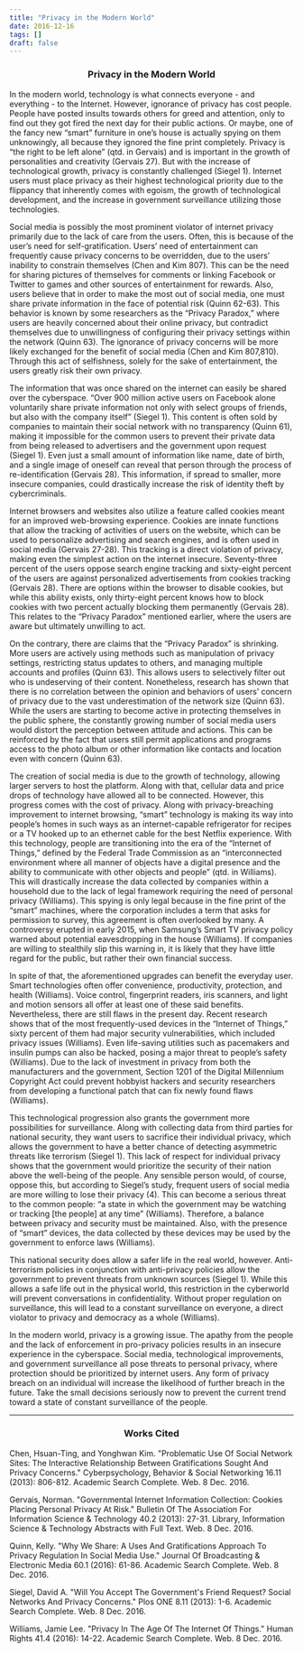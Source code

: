 ```yaml
---
title: "Privacy in the Modern World"
date: 2016-12-16
tags: []
draft: false
---
```

### <p style="text-align: center"> Privacy in the Modern World </p>

<p style="text-align: left">
In the modern world, technology is what connects everyone - and everything - to the Internet. However, ignorance of privacy has cost people. People have posted insults towards others for greed and attention, only to find out they got fired the next day for their public actions. Or maybe, one of the fancy new “smart” furniture in one’s house is actually spying on them unknowingly, all because they ignored the fine print completely. Privacy is “the right to be left alone” (qtd. in Gervais) and is important in the growth of personalities and creativity (Gervais 27). But with the increase of technological growth, privacy is constantly challenged (Siegel 1). Internet users must place privacy as their highest technological priority due to the flippancy that inherently comes with egoism, the growth of technological development, and the increase in government surveillance utilizing those technologies.
</p>

<p style="text-align: left"> 
Social media is possibly the most prominent violator of internet privacy primarily due to the lack of care from the users. Often, this is because of the user’s need for self-gratification. Users’ need of entertainment can frequently cause privacy concerns to be overridden, due to the users’ inability to constrain themselves (Chen and Kim 807). This can be the need for sharing pictures of themselves for comments or linking Facebook or Twitter to games and other sources of entertainment for rewards. Also, users believe that in order to make the most out of social media, one must share private information in the face of potential risk (Quinn 62-63). This behavior is known by some researchers as the “Privacy Paradox,” where users are heavily concerned about their online privacy, but contradict themselves due to unwillingness of configuring their privacy settings within the network (Quinn 63). The ignorance of privacy concerns will be more likely exchanged for the benefit of social media (Chen and Kim 807,810). Through this act of selfishness, solely for the sake of entertainment, the users greatly risk their own privacy.
</p>

<p style="text-align: left"> 
The information that was once shared on the internet can easily be shared over the cyberspace. “Over 900 million active users on Facebook alone voluntarily share private information not only with select groups of friends, but also with the company itself” (Siegel 1). This content is often sold by companies to maintain their social network with no transparency (Quinn 61), making it impossible for the common users to prevent their private data from being released to advertisers and the government upon request (Siegel 1). Even just a small amount of information like name, date of birth, and a single image of oneself can reveal that person through the process of re-identification (Gervais 28). This information, if spread to smaller, more insecure companies, could drastically increase the risk of identity theft by cybercriminals.
</p>

<p style="text-align: left"> 
Internet browsers and websites also utilize a feature called cookies meant for an improved web-browsing experience. Cookies are innate functions that allow the tracking of activities of users on the website, which can be used to personalize advertising and search engines, and is often used in social media (Gervais 27-28). This tracking is a direct violation of privacy, making even the simplest action on the internet insecure. Seventy-three percent of the users oppose search engine tracking and sixty-eight percent of the users are against personalized advertisements from cookies tracking (Gervais 28). There are options within the browser to disable cookies, but while this ability exists, only thirty-eight percent knows how to block cookies with two percent actually blocking them permanently (Gervais 28). This relates to the “Privacy Paradox” mentioned earlier, where the users are aware but ultimately unwilling to act.
</p>

<p style="text-align: left"> 
On the contrary, there are claims that the “Privacy Paradox” is shrinking. More users are actively using methods such as manipulation of privacy settings, restricting status updates to others, and managing multiple accounts and profiles (Quinn 63). This allows users to selectively filter out who is undeserving of their content. Nonetheless, research has shown that there is no correlation between the opinion and behaviors of users’ concern of privacy due to the vast underestimation of the network size (Quinn 63). While the users are starting to become active in protecting themselves in the public sphere, the constantly growing number of social media users would distort the perception between attitude and actions. This can be reinforced by the fact that users still permit applications and programs access to the photo album or other information like contacts and location even with concern (Quinn 63).
</p>

<p style="text-align: left"> 
The creation of social media is due to the growth of technology, allowing larger servers to host the platform. Along with that, cellular data and price drops of technology have allowed all to be connected. However, this progress comes with the cost of privacy. Along with privacy-breaching improvement to internet browsing, “smart” technology is making its way into people’s homes in such ways as an internet-capable refrigerator for recipes or a TV hooked up to an ethernet cable for the best Netflix experience. With this technology, people are transitioning into the era of the “Internet of Things,” defined by the Federal Trade Commission as an “interconnected environment where all manner of objects have a digital presence and the ability to communicate with other objects and people” (qtd. in Williams). This will drastically increase the data collected by companies within a household due to the lack of legal framework requiring the need of personal privacy (Williams). This spying is only legal because in the fine print of the “smart” machines, where the corporation includes a term that asks for permission to survey, this agreement is often overlooked by many. A controversy erupted in early 2015, when Samsung’s Smart TV privacy policy warned about potential eavesdropping in the house (Williams). If companies are willing to stealthily slip this warning in, it is likely that they have little regard for the public, but rather their own financial success.
</p>

<p style="text-align: left"> 
In spite of that, the aforementioned upgrades can benefit the everyday user. Smart technologies often offer convenience, productivity, protection, and health (Williams). Voice control, fingerprint readers, iris scanners, and light and motion sensors all offer at least one of these said benefits. Nevertheless, there are still flaws in the present day. Recent research shows that of the most frequently-used devices in the “Internet of Things,” sixty percent of them had major security vulnerabilities, which included privacy issues (Williams). Even life-saving utilities such as pacemakers and insulin pumps can also be hacked, posing a major threat to people’s safety (Williams). Due to the lack of investment in privacy from both the manufacturers and the government, Section 1201 of the Digital Millennium Copyright Act could prevent hobbyist hackers and security researchers from developing a functional patch that can fix newly found flaws (Williams).
</p>

<p style="text-align: left"> 
This technological progression also grants the government more possibilities for surveillance. Along with collecting data from third parties for national security, they want users to sacrifice their individual privacy, which allows the government to have a better chance of detecting asymmetric threats like terrorism (Siegel 1). This lack of respect for individual privacy shows that the government would prioritize the security of their nation above the well-being of the people. Any sensible person would, of course, oppose this, but according to Siegel’s study, frequent users of social media are more willing to lose their privacy (4). This can become a serious threat to the common people: “a state in which the government may be watching or tracking [the people] at any time” (Williams). Therefore, a balance between privacy and security must be maintained. Also, with the presence of “smart” devices, the data collected by these devices may be used by the government to enforce laws (Williams).
</p>

<p style="text-align: left"> 
This national security does allow a safer life in the real world, however. Anti-terrorism policies in conjunction with anti-privacy policies allow the government to prevent threats from unknown sources (Siegel 1). While this allows a safe life out in the physical world, this restriction in the cyberworld will prevent conversations in confidentiality. Without proper regulation on surveillance, this will lead to a constant surveillance on everyone, a direct violator to privacy and democracy as a whole (Williams).
</p>

<p style="text-align: left"> 
In the modern world, privacy is a growing issue. The apathy from the people and the lack of enforcement in pro-privacy policies results in an insecure experience in the cyberspace. Social media, technological improvements, and government surveillance all pose threats to personal privacy, where protection should be prioritized by internet users. Any form of privacy breach on an individual will increase the likelihood of further breach in the future. Take the small decisions seriously now to prevent the current trend toward a state of constant surveillance of the people.
</p>

___

### <p style="text-align: center"> Works Cited </p>

<p style="text-align: left"> 
Chen, Hsuan-Ting, and Yonghwan Kim. "Problematic Use Of Social Network Sites: The Interactive Relationship Between Gratifications Sought And Privacy Concerns." Cyberpsychology, Behavior & Social Networking 16.11 (2013): 806-812. Academic Search Complete. Web. 8 Dec. 2016.
</p>

<p style="text-align: left"> 
Gervais, Norman. "Governmental Internet Information Collection: Cookies Placing Personal Privacy At Risk." Bulletin Of The Association For Information Science & Technology 40.2 (2013): 27-31. Library, Information Science & Technology Abstracts with Full Text. Web. 8 Dec. 2016.
</p>

<p style="text-align: left"> 
Quinn, Kelly. "Why We Share: A Uses And Gratifications Approach To Privacy Regulation In Social Media Use." Journal Of Broadcasting & Electronic Media 60.1 (2016): 61-86. Academic Search Complete. Web. 8 Dec. 2016.
</p>

<p style="text-align: left"> 
Siegel, David A. "Will You Accept The Government's Friend Request? Social Networks And Privacy Concerns." Plos ONE 8.11 (2013): 1-6. Academic Search Complete. Web. 8 Dec. 2016.
</p>

<p style="text-align: left"> 
Williams, Jamie Lee. "Privacy In The Age Of The Internet Of Things." Human Rights 41.4 (2016): 14-22. Academic Search Complete. Web. 8 Dec. 2016.
</p>